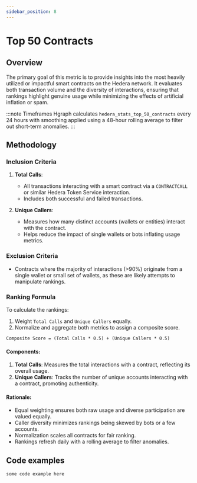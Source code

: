 ```yaml
---
sidebar_position: 8
---
```


# Top 50 Contracts

## Overview  
The primary goal of this metric is to provide insights into the most heavily utilized or impactful smart contracts on the Hedera network. It evaluates both transaction volume and the diversity of interactions, ensuring that rankings highlight genuine usage while minimizing the effects of artificial inflation or spam.  

:::note Timeframes
Hgraph calculates `hedera_stats_top_50_contracts` every 24 hours with smoothing applied using a 48-hour rolling average to filter out short-term anomalies.
:::

## Methodology  

### Inclusion Criteria  
1. **Total Calls**:  
   - All transactions interacting with a smart contract via a `CONTRACTCALL` or similar Hedera Token Service interaction.  
   - Includes both successful and failed transactions.  

2. **Unique Callers**:  
   - Measures how many distinct accounts (wallets or entities) interact with the contract.  
   - Helps reduce the impact of single wallets or bots inflating usage metrics.  

### Exclusion Criteria  
- Contracts where the majority of interactions (>90%) originate from a single wallet or small set of wallets, as these are likely attempts to manipulate rankings.  

### Ranking Formula  
To calculate the rankings:  
1. Weight `Total Calls` and `Unique Callers` equally.  
2. Normalize and aggregate both metrics to assign a composite score.  
  
```
Composite Score = (Total Calls * 0.5) + (Unique Callers * 0.5)
```

#### Components:
1. **Total Calls**: Measures the total interactions with a contract, reflecting its overall usage.
2. **Unique Callers**: Tracks the number of unique accounts interacting with a contract, promoting authenticity.

#### Rationale:
- Equal weighting ensures both raw usage and diverse participation are valued equally.
- Caller diversity minimizes rankings being skewed by bots or a few accounts.
- Normalization scales all contracts for fair ranking.
- Rankings refresh daily with a rolling average to filter anomalies.   

## Code examples

```
some code example here
```